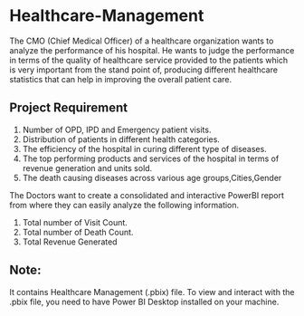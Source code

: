 # Healthcare-Management
The CMO (Chief Medical Officer) of a healthcare organization wants to analyze the performance of his hospital. He wants to judge the performance in terms of the quality of healthcare service provided to the patients which is very important from the stand point of, producing different healthcare statistics that can help in improving the overall patient care. 

## Project Requirement
1. Number of OPD, IPD and Emergency patient visits. 
2. Distribution of patients in different health categories. 
3. The efficiency of the hospital in curing different type of diseases. 
4. The top performing products and services of the hospital in terms of revenue generation and units 
sold. 
5. The death causing diseases across various age groups,Cities,Gender
   
The Doctors want to create a consolidated and interactive PowerBI report from where they can easily analyze the following information.
1) Total number of Visit Count.
2) Total number of Death Count.
3) Total Revenue Generated
   
## Note:
It contains Healthcare Management (.pbix) file.
To view and interact with the .pbix file, you need to have Power BI Desktop installed on your machine.
